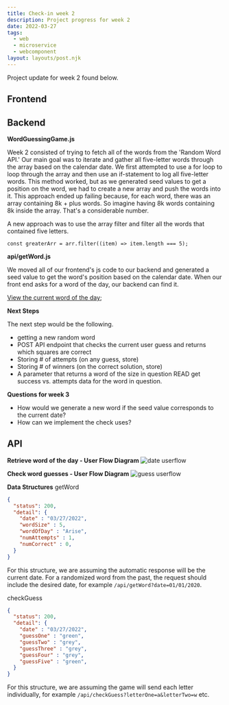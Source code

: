 ```yaml
---
title: Check-in week 2
description: Project progress for week 2
date: 2022-03-27
tags:
  - web
  - microservice
  - webcomponent
layout: layouts/post.njk
---
```


Project update for week 2 found below. 

## Frontend 

## Backend
**WordGuessingGame.js**

Week 2 consisted of trying to fetch all of the words from the 'Random Word API.' Our main goal was to iterate and gather all five-letter words through the array based on the calendar date. We first attempted to use a for loop to loop through the array and then use an if-statement to log all five-letter words. This method worked, but as we generated seed values to get a position on the word, we had to create a new array and push the words into it. This approach ended up failing because, for each word, there was an array containing 8k + plus words. So imagine having 8k words containing 8k inside the array. That's a considerable number. 

A new approach was to use the array filter and filter all the words that contained five letters. 

`const greaterArr = arr.filter((item) => item.length === 5);`

**api/getWord.js**

We moved all of our frontend's js code to our backend and generated a seed value to get the word's position based on the calendar date. When our front end asks for a word of the day, our backend can find it. 

[View the current word of the day](https://word-guessing-game-seven.vercel.app/);

**Next Steps** 

The next step would be the following. 
- getting a new random word
- POST API endpoint that checks the current user guess and   returns which squares are correct
- Storing # of attempts (on any guess, store)
- Storing # of winners (on the correct solution, store)
- A parameter that returns a word of the size in question
READ get success vs. attempts data for the word in question.

**Questions for week 3**

- How would we generate a new word if the seed value corresponds to the current date? 
- How can we implement the check uses? 

## API 
**Retrieve word of the day - User Flow Diagram**
![date userflow](https://dev-to-uploads.s3.amazonaws.com/uploads/articles/ncee6258qmk12x6y00kg.png)

**Check word guesses - User Flow Diagram**
![guess userflow](https://dev-to-uploads.s3.amazonaws.com/uploads/articles/xv87d50x80k0iblqbr67.png)

**Data Structures**
getWord
```json
{
  "status": 200,
  "detail": {
    "date" : "03/27/2022",
    "wordSize" : 5,
    "wordOfDay" : "Arise",
    "numAttempts" : 1,
    "numCorrect" : 0,
  }
}
```
For this structure, we are assuming the automatic response will be the current date. For a randomized word from the past, the request should include the desired date, for example `/api/getWord?date=01/01/2020`.

checkGuess
```json
{
  "status": 200,
  "detail": {
    "date" : "03/27/2022",
    "guessOne" : "green",
    "guessTwo" : "grey",
    "guessThree" : "grey",
    "guessFour" : "grey",
    "guessFive" : "green",
  }
}
```
For this structure, we are assuming the game will send each letter individually, for example `/api/checkGuess?letterOne=a&letterTwo=w` etc. 
